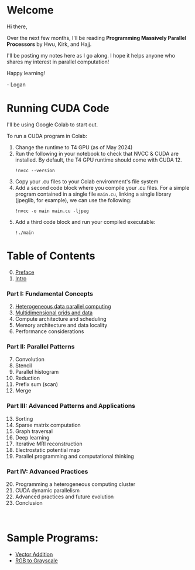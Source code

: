 # Welcome
Hi there,

Over the next few months, I'll be reading **Programming Massively Parallel Processors** by Hwu, Kirk, and Hajj.

I'll be posting my notes here as I go along. I hope it helps anyone who shares my interest in parallel computation!

Happy learning!

\- Logan

# Running CUDA Code
I'll be using Google Colab to start out.

To run a CUDA program in Colab:
1. Change the runtime to T4 GPU (as of May 2024)
2. Run the following in your notebook to check that NVCC & CUDA are installed. By default, the T4 GPU runtime should come with CUDA 12.
    ```
    !nvcc --version
    ```
3. Copy your .cu files to your Colab environment's file system
4. Add a second code block where you compile your .cu files. For a simple program contained in a single file `main.cu`, linking a single library (jpeglib, for example), we can use the following:
    ```
    !nvcc -o main main.cu -ljpeg
    ```
5. Add a third code block and run your compiled executable:
    ```
    !./main
    ```

# Table of Contents

0. [Preface](./notes/chapter00.md)
1. [Intro](./notes/chapter01.md)
### Part I: Fundamental Concepts
2. [Heterogeneous data parallel computing](./notes/chapter02.md)
3. [Multidimensional grids and data](./notes/chapter03.md)
4. Compute architecture and scheduling
5. Memory architecture and data locality
6. Performance considerations
### Part II: Parallel Patterns
7. Convolution
8. Stencil
9. Parallel histogram
10. Reduction
11. Prefix sum (scan)
12. Merge
### Part III: Advanced Patterns and Applications
13. Sorting
14. Sparse matrix computation
15. Graph traversal
16. Deep learning
17. Iterative MRI reconstruction
18. Electrostatic potential map
19. Parallel programming and computational thinking
### Part IV: Advanced Practices
20. Programming a heterogeneous computing cluster
21. CUDA dynamic parallelism
22. Advanced practices and future evolution
23. Conclusion

<br>

# Sample Programs:
- [Vector Addition](./programs/c02s06_vectorAddition.cu)
- [RGB to Grayscale](./programs/c03s02_rgbToGrayscale.cu)